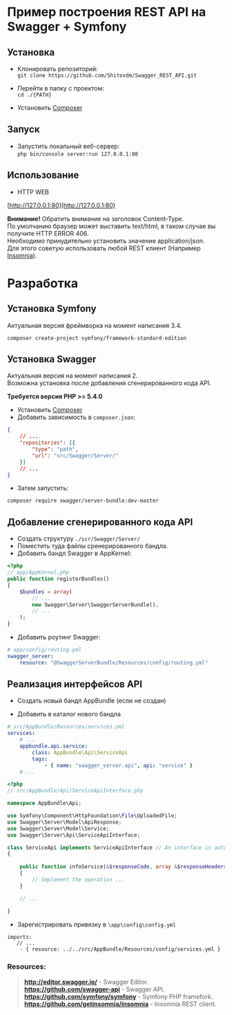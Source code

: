 Пример построения REST API на Swagger + Symfony
========================

## Установка

- Клонировать репозиторий:  
```git clone https://github.com/Shitovdm/Swagger_REST_API.git```

- Перейти в папку с проектом:  
```cd ./{PATH}```

- Установить [Composer](http://getcomposer.org/download)  

## Запуск

- Запустить локальный веб-сервер:  
```php bin/console server:run 127.0.0.1:80```  

## Использование

- HTTP WEB  

[http://127.0.0.1:80](http://127.0.0.1:80)  

**Внимание!** Обратить внимание на заголовок Content-Type.  
По умолчанию браузер может выставить text/html, в таком случае вы получите HTTP ERROR 406.  
Необходимо принудительно установить значение application/json.  
Для этого советую использовать любой REST клиент (Например [Insomnia](https://github.com/getinsomnia/insomnia)).  

Разработка  
========================

## Установка Symfony
Актуальная версия фреймворка на момент написания 3.4.

```composer create-project symfony/framework-standard-edition```

## Установка Swagger
Актуальная версия на момент написания 2.  
Возможна установка после добавления сгенерированного кода API.

**Требуется версия PHP >= 5.4.0**
 
- Установить [Composer](http://getcomposer.org/download) 
- Добавить зависимость в `composer.json`:   
```json
{
    // ...
    "repositories": [{
        "type": "path",
        "url": "src/Swagger/Server/"
    }]
    // ...
}
```

- Затем запустить:
```
composer require swagger/server-bundle:dev-master
```


## Добавление сгенерированного кода API

- Создать структуру `./scr/Swagger/Server/`
- Поместить туда файлы сренерированного бандла.
- Добавить бандл Swagger в AppKernel:
```php
<?php
// app/AppKernel.php
public function registerBundles()
{
    $bundles = array(
        // ...
        new Swagger\Server\SwaggerServerBundle(),
        // ...
    );
}
```

- Добавить роутинг Swagger:
```yaml
# app/config/routing.yml
swagger_server:
    resource: "@SwaggerServerBundle/Resources/config/routing.yml"
```

## Реализация интерфейсов API

- Создать новый бандл AppBundle (если не создан)

- Добавить в каталог нового бандла 

```yaml
# src/AppBundle/Resources/services.yml
services:
    # ...
    appbundle.api.service:
        class: AppBundle\Api\ServiceApi
        tags:
            - { name: "swagger_server.api", api: "service" }
    # ...
```

```php
<?php
// src/AppBundle/Api/ServiceApiInterface.php

namespace AppBundle\Api;

use Symfony\Component\HttpFoundation\File\UploadedFile;
use Swagger\Server\Model\ApiResponse;
use Swagger\Server\Model\Service;
use Swagger\Server\Api\ServiceApiInterface;

class ServiceApi implements ServiceApiInterface // An interface is autogenerated
{
    
    public function infoService(&$responseCode, array &$responseHeaders)
    {
        // Implement the operation ...
    }

    // ...
    
}
```

- Зарегистрировать привязку в `\app\config\config.yml`

```
imports:
   // ...
    - { resource: ../../src/AppBundle/Resources/config/services.yml }
```

<h3>Resources:</h3>  

> **http://editor.swagger.io/** - Swagger Editor.  
> **https://github.com/swagger-api** - Swagger API.  
> **https://github.com/symfony/symfony** - Symfony PHP framefork. 
> **https://github.com/getinsomnia/insomnia** - Insomnia REST client.  
